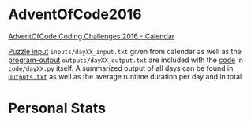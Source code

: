 # AdventOfCode2016
[AdventOfCode Coding Challenges 2016 - Calendar](https://adventofcode.com/2016) 

[Puzzle input](inputs) `inputs/dayXX_input.txt` given from calendar as well as the [program-output](outputs) `outputs/dayXX_output.txt` are included with the [code](code) in `code/dayXX.py` itself.
A summarized output of all days can be found in [`Outputs.txt`](Outputs.txt) as well as the average runtime duration per day and in total

# Personal Stats
```

```

